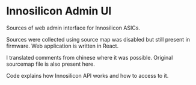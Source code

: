 # Innosilicon Admin UI

Sources of web admin interface for Innosilicon ASICs.

Sources were collected using source map was disabled but still present in firmware.
Web application is written in React.

I translated comments from chinese where it was possible.
Original sourcemap file is also present here.

Code explains how Innosilicon API works and how to access to it.
